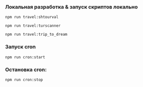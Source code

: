### Локальная разработка & запуск скриптов локально

`npm run travel:shtourval`

`npm run travel:turscanner`

`npm run travel:trip_to_dream`

### Запуск cron

`npm run cron:start`

### Остановка cron:

`npm run cron:stop`